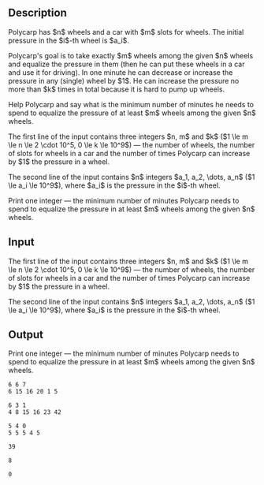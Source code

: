 ## Description

<div><p>Polycarp has $n$ wheels and a car with $m$ slots for wheels. The initial pressure in the $i$-th wheel is $a_i$.</p><p>Polycarp's goal is to take <span class="tex-font-style-bf">exactly $m$ wheels</span> among the given $n$ wheels and equalize the pressure in them (then he can put these wheels in a car and use it for driving). In one minute he can decrease or increase the pressure in any (single) wheel by $1$. He can increase the pressure <span class="tex-font-style-bf">no more than $k$ times</span> in total because it is hard to pump up wheels.</p><p>Help Polycarp and say what is the minimum number of minutes he needs to spend to equalize the pressure of at least $m$ wheels among the given $n$ wheels.</p></div><div class="input-specification"><p>The first line of the input contains three integers $n, m$ and $k$ ($1 \le m \le n \le 2 \cdot 10^5, 0 \le k \le 10^9$) — the number of wheels, the number of slots for wheels in a car and the number of times Polycarp can increase by $1$ the pressure in a wheel.</p><p>The second line of the input contains $n$ integers $a_1, a_2, \dots, a_n$ ($1 \le a_i \le 10^9$), where $a_i$ is the pressure in the $i$-th wheel.</p></div><div class="output-specification"><p>Print one integer — the minimum number of minutes Polycarp needs to spend to equalize the pressure in at least $m$ wheels among the given $n$ wheels.</p></div>

## Input

<p>The first line of the input contains three integers $n, m$ and $k$ ($1 \le m \le n \le 2 \cdot 10^5, 0 \le k \le 10^9$) — the number of wheels, the number of slots for wheels in a car and the number of times Polycarp can increase by $1$ the pressure in a wheel.</p><p>The second line of the input contains $n$ integers $a_1, a_2, \dots, a_n$ ($1 \le a_i \le 10^9$), where $a_i$ is the pressure in the $i$-th wheel.</p>

## Output

<p>Print one integer — the minimum number of minutes Polycarp needs to spend to equalize the pressure in at least $m$ wheels among the given $n$ wheels.</p>





```input1
6 6 7
6 15 16 20 1 5
```




```input2
6 3 1
4 8 15 16 23 42
```




```input3
5 4 0
5 5 5 4 5
```




```output1
39
```




```output2
8
```




```output3
0
```


